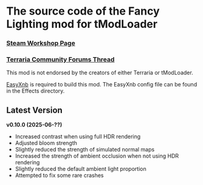 ﻿# The source code of the Fancy Lighting mod for tModLoader

### [Steam Workshop Page](https://steamcommunity.com/sharedfiles/filedetails/?id=2822950837)
### [Terraria Community Forums Thread](https://forums.terraria.org/index.php?threads/fancy-lighting-mod.113067/)

This mod is not endorsed by the creators of either Terraria or tModLoader.

[EasyXnb](https://github.com/SuperAndyHero/EasyXnb) is required to build this mod. The EasyXnb config file can be found in the Effects directory.

## Latest Version

**v0.10.0 (2025-06-??)**
- Increased contrast when using full HDR rendering
- Adjusted bloom strength
- Slightly reduced the strength of simulated normal maps
- Increased the strength of ambient occlusion when not using HDR rendering
- Slightly reduced the default ambient light proportion
- Attempted to fix some rare crashes
